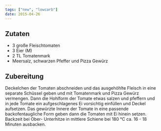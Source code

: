 ```yaml
---
tags: ["new", "lowcarb"]
date: 2015-04-26
---
```


## Zutaten
- 3 große Fleischtomaten
- 3 Eier (M)
- 2 TL Tomatenmark
- Meersalz, schwarzen Pfeffer und Pizza Gewürz

## Zubereitung
Deckelchen der Tomaten abschneiden und das ausgehöhlte Fleisch in eine separate Schüssel geben und mit Tomatenmark und Pizza Gewürz vermengen. Dann die Hohlform der Tomate etwas salzen und pfeffern und in jede Tomate ein aufgeschlagenes Ei vorsichtig einfüllen und Deckel aufsetzen. Das gewürzte Innere der Tomate in eine passende backofentaugliche Form geben dann die Tomaten mit Ei hinein setzen. Backzeit bei Ober- Unterhitze in mittlere Schiene bei 180 °C ca. 16 - 18 Minuten ausbacken.

